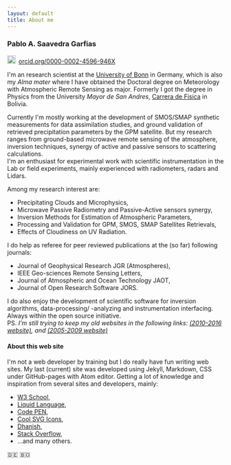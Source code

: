 ```yaml
---
layout: default
title: About me
---
```


<h3>Pablo A. Saavedra Garfias</h3>

<a href="https://orcid.org/0000-0002-4596-946X" target="orcid.widget" rel="noopener noreferrer" style="vertical-align:top;"><img src="https://orcid.org/sites/default/files/images/orcid_16x16.png" style="width:1.4em;margin-right:.5em;" alt="ORCID iD icon">orcid.org/0000-0002-4596-946X</a>
<p>
I'm an research scientist at the <a title="Alma Mater" href="https://uni-bonn.de">University of Bonn</a>
in Germany, which is also my <em>Alma mater</em> where I have obtained the Doctoral degree on Meteorology with Atmospheric Remote Sensing as major. Formerly I got the degree in Physics from the University <em>Mayor de San Andres</em>, <a title="Alma Mater Fisica" href="http://www.fiumsa.edu.bo">Carrera de Fisica</a>  in Bolivia.<br/>
</p>
<p>
Currently I'm mostly working at the development of SMOS/SMAP synthetic measurements for data assimilation studies, and ground validation of retrieved precipitation parameters by the GPM satellite. But my research ranges from ground-based microwave remote sensing of the atmosphere, inversion techniques, synergy of active and passive sensors to scattering calculations.<br/>
I'm an enthusiast for experimental work with scientific instrumentation in the Lab or field experiments, mainly experienced with radiometers, radars and Lidars.<br/>
</p>
<p> Among my research interest are:
<ul>
  <li> Precipitating Clouds and Microphysics,</li>
  <li> Microwave Passive Radiometry and Passive-Active sensors synergy,</li>
  <li> Inversion Methods for Estimation of Atmospheric Parameters,</li>
  <li> Processing and Validation for GPM, SMOS, SMAP Satellites Retrievals,</li>
  <li> Effects of Cloudiness on UV Radiation.</li>
</ul>
</p>

<p>I do help as referee for peer reviewed publications at the (so far) following journals:</p>
<ul>
  <li> Journal of Geophysical Research JGR (Atmospheres),</li>
  <li> IEEE Geo-sciences Remote Sensing Letters,</li>
  <li> Journal of Atmospheric and Ocean Technology JAOT,</li>
  <li> Journal of Open Research Software JORS.</li>
</ul>
<p>
I do also enjoy the development of scientific software for inversion algorithms, data-processing/ -analyzing and instrumentation interfacing. Always within the open source initiative.<br/>
PS. <em>I'm still trying to keep my old websites in the following links:
<a title="2010-2017 MIUB website" href="{{site.PDFmiub}}" target="\_blank">(2010-2016 website)</a>, and
<a title="2005-2009 was at Yahoo-pages" href="http://www2.meteo.uni-bonn.de/admirari" target="\_blank">(2005-2009 website)</a>
</em>
<br/>
</p>
<h4> About this web site </h4>
I'm not a web developer by training but I do really have fun writing web sites. My last (current) site was developed using Jekyll, Markdown, CSS under GitHub-pages with Atom editor. Getting a lot of knowledge and inspiration from several sites and developers, mainly:<br/>
<ul>
  <li><a title="W3school" href="http://www.w3schools.com">W3 School</a>,</li>
  <li><a title="Liquid doc" href="https://shopify.github.io/liquid">Liquid Language</a>,</li>
  <li><a title="CodePen" href="https://codepen.io">Code PEN</a>,</li>
  <li><a title="Cool Icons" href="https://simpleicons.org/">Cool SVG Icons</a>,</li>
  <li><a title="Dhanish guy" href="http://www.dhanishgajjar.com">Dhanish</a>,</li>
  <li><a title="Stack Overfow" href="http://www.stakoverflow.com">Stack Overflow</a>,</li>
  <li>...and many others.</li>
</ul>

 🇩🇪 🇧🇴
